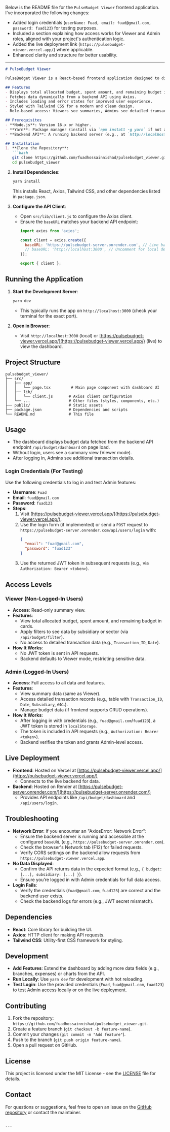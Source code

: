 Below is the README file for the `PulseBudget Viewer` frontend application. I've incorporated the following changes:
- Added login credentials (`userName: Fuad, email: fuad@gmail.com, password: fuad123`) for testing purposes.
- Included a section explaining how access works for Viewer and Admin roles, aligned with your project's authentication logic.
- Added the live deployment link (`https://pulsebudget-viewer.vercel.app/`) where applicable.
- Enhanced clarity and structure for better usability.

---
```markdown
# PulseBudget Viewer

PulseBudget Viewer is a React-based frontend application designed to display budget-related data fetched from a backend API. It provides a simple, responsive dashboard interface to visualize budget allocations, with role-based access for Viewers and Admins.

## Features
- Displays total allocated budget, spent amount, and remaining budget in a card-based layout.
- Fetches data dynamically from a backend API using Axios.
- Includes loading and error states for improved user experience.
- Styled with Tailwind CSS for a modern and clean design.
- Role-based access: Viewers see summaries, Admins see detailed transaction data.

## Prerequisites
- **Node.js**: Version 16.x or higher.
- **Yarn**: Package manager (install via `npm install -g yarn` if not already installed).
- **Backend API**: A running backend server (e.g., at `http://localhost:3000` or `https://pulsebudget-server.onrender.com/`) to provide budget data.

## Installation
1. **Clone the Repository**:
   ```bash
   git clone https://github.com/fuadhossainnishad/pulsebudget_viewer.git
   cd pulsebudget_viewer
   ```

2. **Install Dependencies**:
   ```bash
   yarn install
   ```
   This installs React, Axios, Tailwind CSS, and other dependencies listed in `package.json`.

3. **Configure the API Client**:
   - Open `src/lib/client.js` to configure the Axios client.
   - Ensure the `baseURL` matches your backend API endpoint:
     ```javascript
     import axios from 'axios';

     const client = axios.create({
       baseURL: 'https://pulsebudget-server.onrender.com', // Live backend URL
       // baseURL: 'http://localhost:3000', // Uncomment for local development
     });

     export { client };
     ```

## Running the Application
1. **Start the Development Server**:
   ```bash
   yarn dev
   ```
   - This typically runs the app on `http://localhost:3000` (check your terminal for the exact port).

2. **Open in Browser**:
   - Visit `http://localhost:3000` (local) or [https://pulsebudget-viewer.vercel.app/](https://pulsebudget-viewer.vercel.app/) (live) to view the dashboard.

## Project Structure
```
pulsebudget_viewer/
├── src/
│   ├── app/
│   │   └── page.tsx         # Main page component with dashboard UI
│   ├── lib/
│   │   └── client.js       # Axios client configuration
│   └── ...                 # Other files (styles, components, etc.)
├── public/                 # Static assets
├── package.json            # Dependencies and scripts
└── README.md               # This file
```

## Usage
- The dashboard displays budget data fetched from the backend API endpoint `/api/budget/dashboard` on page load.
- Without login, users see a summary view (Viewer mode).
- After logging in, Admins see additional transaction details.

### Login Credentials (For Testing)
Use the following credentials to log in and test Admin features:
- **Username**: `Fuad`
- **Email**: `fuad@gmail.com`
- **Password**: `fuad123`
- **Steps**:
  1. Visit [https://pulsebudget-viewer.vercel.app/](https://pulsebudget-viewer.vercel.app/).
  2. Use the login form (if implemented) or send a `POST` request to `https://pulsebudget-server.onrender.com/api/users/login` with:
     ```json
     {
       "email": "fuad@gmail.com",
       "password": "fuad123"
     }
     ```
  3. Use the returned JWT token in subsequent requests (e.g., via `Authorization: Bearer <token>`).

## Access Levels
### Viewer (Non-Logged-In Users)
- **Access**: Read-only summary view.
- **Features**:
  - View total allocated budget, spent amount, and remaining budget in cards.
  - Apply filters to see data by subsidiary or sector (via `/api/budget/filter`).
  - No access to detailed transaction data (e.g., `Transaction_ID`, `Date`).
- **How It Works**:
  - No JWT token is sent in API requests.
  - Backend defaults to Viewer mode, restricting sensitive data.

### Admin (Logged-In Users)
- **Access**: Full access to all data and features.
- **Features**:
  - View summary data (same as Viewer).
  - Access detailed transaction records (e.g., table with `Transaction_ID`, `Date`, `Subsidiary`, etc.).
  - Manage budget data (if frontend supports CRUD operations).
- **How It Works**:
  - After logging in with credentials (e.g., `fuad@gmail.com`/`fuad123`), a JWT token is stored in `localStorage`.
  - The token is included in API requests (e.g., `Authorization: Bearer <token>`).
  - Backend verifies the token and grants Admin-level access.

## Live Deployment
- **Frontend**: Hosted on Vercel at [https://pulsebudget-viewer.vercel.app/](https://pulsebudget-viewer.vercel.app/)
  - Connects to the live backend for data.
- **Backend**: Hosted on Render at [https://pulsebudget-server.onrender.com/](https://pulsebudget-server.onrender.com/)
  - Provides API endpoints like `/api/budget/dashboard` and `/api/users/login`.

## Troubleshooting
- **Network Error**: If you encounter an "AxiosError: Network Error":
  - Ensure the backend server is running and accessible at the configured `baseURL` (e.g., `https://pulsebudget-server.onrender.com`).
  - Check the browser's Network tab (F12) for failed requests.
  - Verify CORS settings on the backend allow requests from `https://pulsebudget-viewer.vercel.app`.
- **No Data Displayed**:
  - Confirm the API returns data in the expected format (e.g., `{ budget: [...], subsidiary: [...] }`).
  - Ensure you’re logged in with Admin credentials for full data access.
- **Login Fails**:
  - Verify the credentials (`fuad@gmail.com`, `fuad123`) are correct and the backend user exists.
  - Check the backend logs for errors (e.g., JWT secret mismatch).

## Dependencies
- **React**: Core library for building the UI.
- **Axios**: HTTP client for making API requests.
- **Tailwind CSS**: Utility-first CSS framework for styling.

## Development
- **Add Features**: Extend the dashboard by adding more data fields (e.g., branches, expenses) or charts from the API.
- **Run Locally**: Use `yarn dev` for development with hot reloading.
- **Test Login**: Use the provided credentials (`Fuad`, `fuad@gmail.com`, `fuad123`) to test Admin access locally or on the live deployment.

## Contributing
1. Fork the repository: `https://github.com/fuadhossainnishad/pulsebudget_viewer.git`.
2. Create a feature branch (`git checkout -b feature-name`).
3. Commit your changes (`git commit -m "Add feature"`).
4. Push to the branch (`git push origin feature-name`).
5. Open a pull request on GitHub.

## License
This project is licensed under the MIT License - see the [LICENSE](LICENSE) file for details.

## Contact
For questions or suggestions, feel free to open an issue on the [GitHub repository](https://github.com/fuadhossainnishad/pulsebudget_viewer) or contact the maintainer.
```

---